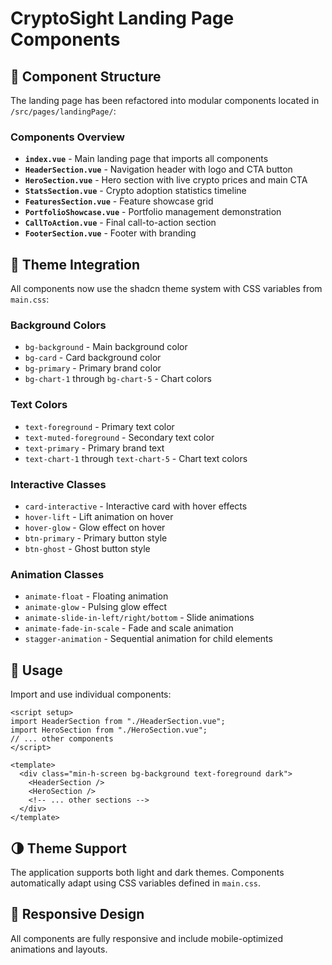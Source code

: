# CryptoSight Landing Page Components

## 📁 Component Structure

The landing page has been refactored into modular components located in `/src/pages/landingPage/`:

### Components Overview

- **`index.vue`** - Main landing page that imports all components
- **`HeaderSection.vue`** - Navigation header with logo and CTA button
- **`HeroSection.vue`** - Hero section with live crypto prices and main CTA
- **`StatsSection.vue`** - Crypto adoption statistics timeline
- **`FeaturesSection.vue`** - Feature showcase grid
- **`PortfolioShowcase.vue`** - Portfolio management demonstration
- **`CallToAction.vue`** - Final call-to-action section
- **`FooterSection.vue`** - Footer with branding

## 🎨 Theme Integration

All components now use the shadcn theme system with CSS variables from `main.css`:

### Background Colors

- `bg-background` - Main background color
- `bg-card` - Card background color
- `bg-primary` - Primary brand color
- `bg-chart-1` through `bg-chart-5` - Chart colors

### Text Colors

- `text-foreground` - Primary text color
- `text-muted-foreground` - Secondary text color
- `text-primary` - Primary brand text
- `text-chart-1` through `text-chart-5` - Chart text colors

### Interactive Classes

- `card-interactive` - Interactive card with hover effects
- `hover-lift` - Lift animation on hover
- `hover-glow` - Glow effect on hover
- `btn-primary` - Primary button style
- `btn-ghost` - Ghost button style

### Animation Classes

- `animate-float` - Floating animation
- `animate-glow` - Pulsing glow effect
- `animate-slide-in-left/right/bottom` - Slide animations
- `animate-fade-in-scale` - Fade and scale animation
- `stagger-animation` - Sequential animation for child elements

## 🔧 Usage

Import and use individual components:

```vue
<script setup>
import HeaderSection from "./HeaderSection.vue";
import HeroSection from "./HeroSection.vue";
// ... other components
</script>

<template>
  <div class="min-h-screen bg-background text-foreground dark">
    <HeaderSection />
    <HeroSection />
    <!-- ... other sections -->
  </div>
</template>
```

## 🌗 Theme Support

The application supports both light and dark themes. Components automatically adapt using CSS variables defined in `main.css`.

## 📱 Responsive Design

All components are fully responsive and include mobile-optimized animations and layouts.
